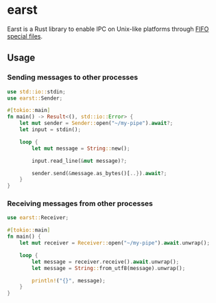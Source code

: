 # earst

Earst is a Rust library to enable IPC on Unix-like platforms through [FIFO special files](https://man7.org/linux/man-pages/man7/fifo.7.html).

## Usage

### Sending messages to other processes

```rs
use std::io::stdin;
use earst::Sender;

#[tokio::main]
fn main() -> Result<(), std::io::Error> {
    let mut sender = Sender::open("~/my-pipe").await?;
    let input = stdin();

    loop {
        let mut message = String::new();

        input.read_line(&mut message)?;

        sender.send(&message.as_bytes()[..}).await?;
    }
}
```

### Receiving messages from other processes

```rs
use earst::Receiver;

#[tokio::main]
fn main() {
    let mut receiver = Receiver::open("~/my-pipe").await.unwrap();

    loop {
        let message = receiver.receive().await.unwrap();
        let message = String::from_utf8(message).unwrap();

        println!("{}", message);
    }
}
```
